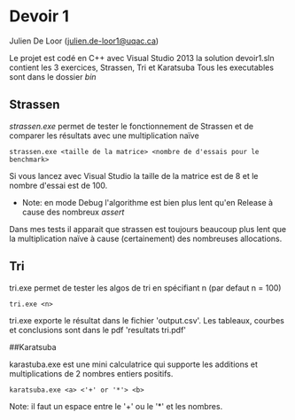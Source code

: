# Devoir 1

Julien De Loor (julien.de-loor1@uqac.ca)

Le projet est codé en C++ avec Visual Studio 2013 la solution devoir1.sln contient les 3 exercices, Strassen, Tri et Karatsuba
Tous les executables sont dans le dossier *bin*

## Strassen

*strassen.exe* permet de tester le fonctionnement de Strassen et de comparer les résultats avec une multiplication naïve
``` 
strassen.exe <taille de la matrice> <nombre de d'essais pour le benchmark>
```
Si vous lancez avec Visual Studio la taille de la matrice est de 8 et le nombre d'essai est de 100.

 * Note: en mode Debug l'algorithme est bien plus lent qu'en Release à cause des nombreux *assert*

Dans mes tests il apparait que strassen est toujours beaucoup plus lent que la multiplication naïve à cause (certainement) des nombreuses allocations. 

## Tri

tri.exe permet de tester les algos de tri en spécifiant n (par defaut n = 100)
``` 
tri.exe <n> 
```
tri.exe exporte le résultat dans le fichier 'output.csv'. Les tableaux, courbes et conclusions 
sont dans le pdf 'resultats tri.pdf'

##Karatsuba

karastuba.exe est une mini calculatrice qui supporte les additions et multiplications de 2
nombres entiers positifs.

``` 
karatsuba.exe <a> <'+' or '*'> <b>
```

Note: il faut un espace entre le '+' ou le '*' et les nombres.
